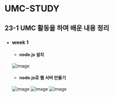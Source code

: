 # UMC-STUDY
## 23-1 UMC 활동을 하며 배운 내용 정리
+ ### week 1
  +  #### node.js 설치
  ![image](https://user-images.githubusercontent.com/102224283/228398285-5b71f794-2f65-4b29-a7f8-869776ea43e5.png)
  +  #### node.js로 웹 서버 만들기
  ![image](https://user-images.githubusercontent.com/102224283/228398304-cff2167e-8f47-4ca9-bcd3-0fbdedcdb008.png)
  ![image](https://user-images.githubusercontent.com/102224283/228398316-7980c702-3a74-4cf6-83db-8ac780fee0df.png)
  ![image](https://user-images.githubusercontent.com/102224283/228398334-a6587267-7ff1-4814-b969-ec15a37c79af.png)

